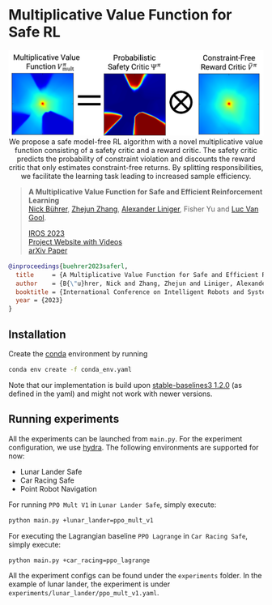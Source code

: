 # Multiplicative Value Function for Safe RL

<p align="center">
     <img src="docs/saferl-banner.png" alt="A Multiplicative Value Function for Safe and Efficient Reinforcement Learning.", width=600px>
     <br/>We propose a safe model-free RL algorithm with a novel multiplicative value function consisting of a safety critic and a reward critic. The safety critic predicts the probability of constraint violation and discounts the reward critic that only estimates constraint-free returns. By splitting responsibilities, we facilitate the learning task leading to increased sample efficiency.
     
</p>

> **A Multiplicative Value Function for Safe and Efficient Reinforcement Learning**            
> [Nick Bührer](https://www.linkedin.com/in/nick-b%C3%BChrer-250b46174/?originalSubdomain=sg), [Zhejun Zhang](https://zhejz.github.io/), [Alexander Liniger](https://alexliniger.github.io/), Fisher Yu and [Luc Van Gool](https://vision.ee.ethz.ch/people-details.OTAyMzM=.TGlzdC8zMjcxLC0xOTcxNDY1MTc4.html).<br/>
> 
> [IROS 2023](https://ieee-iros.org/)<br/>
> [Project Website with Videos](https://zhejz.github.io/saferl)<br/>
> [arXiv Paper](https://arxiv.org/abs/2303.04118)

```bibtex
@inproceedings{buehrer2023saferl,
  title     = {A Multiplicative Value Function for Safe and Efficient Reinforcement Learning},
  author    = {B{\"u}hrer, Nick and Zhang, Zhejun and Liniger, Alexander and Yu, Fisher and Van Gool, Luc},
  booktitle = {International Conference on Intelligent Robots and Systems (IROS)},
  year = {2023}
}
```

## Installation

Create the [conda](https://docs.conda.io/en/latest/miniconda.html) environment by running

```bash
conda env create -f conda_env.yaml
```

Note that our implementation is build upon [stable-baselines3 1.2.0](https://github.com/DLR-RM/stable-baselines3)
(as defined in the yaml) and might not work with newer versions.

## Running experiments

All the experiments can be launched from `main.py`. For the experiment configuration, we use
[hydra](https://github.com/facebookresearch/hydra). The following environments are supported for now:
- Lunar Lander Safe
- Car Racing Safe
- Point Robot Navigation

For running `PPO Mult V1` in `Lunar Lander Safe`, simply execute:
```bash
python main.py +lunar_lander=ppo_mult_v1
```
For executing the Lagrangian baseline `PPO Lagrange` in `Car Racing Safe`, simply execute:
```bash
python main.py +car_racing=ppo_lagrange
```

All the experiment configs can be found under the `experiments` folder. In the example of lunar lander, the experiment 
is under `experiments/lunar_lander/ppo_mult_v1.yaml`.

